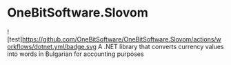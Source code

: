 # OneBitSoftware.Slovom
![test]https://github.com/OneBitSoftware/OneBitSoftware.Slovom/actions/workflows/dotnet.yml/badge.svg
A .NET library that converts currency values into words in Bulgarian for accounting purposes
